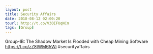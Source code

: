 ```yaml
---
layout: post
title: Security Affairs
date: 2018-08-12 02:00:20
tourl: http://t.co/V3OIFUqNCm
tags: [Group]
---
```

Group-IB: The Shadow Market Is Flooded with Cheap Mining Software  https://t.co/zZ8IWM65Wi #securityaffairs